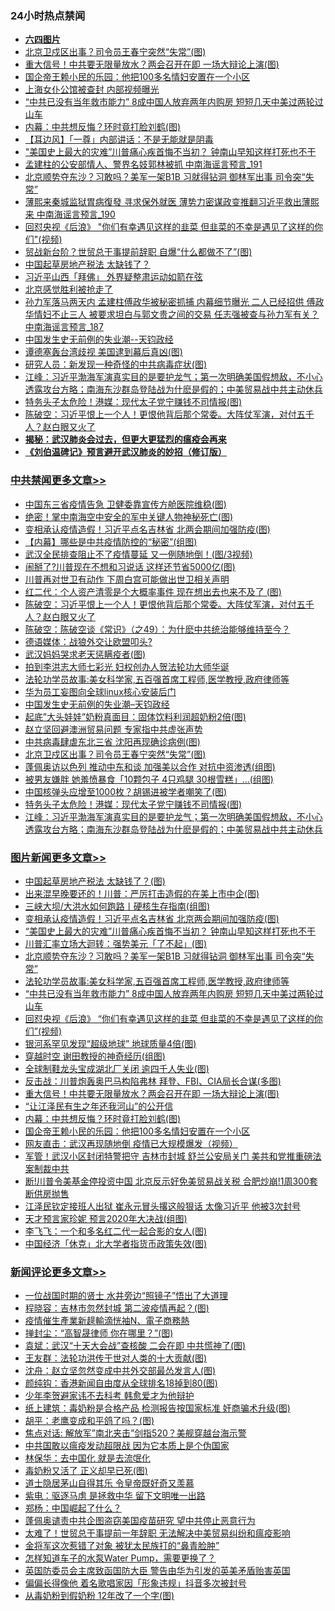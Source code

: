 <div class="catlist">
<h3>24小时热点禁闻</h3>
<ul>
<li><b><a href="64photo" target="_blank">六四图片</a></b></li>
<li><a href="https://github.com/fqnews/bnews/blob/master/cbnews/20200514/1328476.md">北京卫戍区出事？司令员王春宁突然“失常”(图)</a></li>
<li><a href="https://github.com/fqnews/bnews/blob/master/topimagenews/20200514/1328388.md">重大信号！中共要无限量放水？两会召开在即 一场大辩论上演(图)</a></li>
<li><a href="https://github.com/fqnews/bnews/blob/master/topimagenews/20200514/1328293.md">国企帝王赖小民的乐园：他把100多名情妇安置在一个小区</a></li>
<li><a href="https://github.com/fqnews/bnews/blob/master/comments/20200514/1328438.md">上海女仆公馆被查封 内部视频曝光</a></li>
<li><a href="https://github.com/fqnews/bnews/blob/master/topimagenews/20200514/1328502.md">“中共已没有当年救市能力” 8成中国人放弃两年内购房 短短几天中美过两轮过山车</a></li>
<li><a href="https://github.com/fqnews/bnews/blob/master/topimagenews/20200514/1328296.md">内幕：中共想反悔？环时竟打脸刘鹤(图)</a></li>
<li><a href="https://github.com/fqnews/bnews/blob/master/headline/20200514/1328554.md">【耳边风】「一尊」内部讲话：不是无能就是阴毒</a></li>
<li><a href="https://github.com/fqnews/bnews/blob/master/topimagenews/20200514/1328663.md">"美国史上最大的灾难”川普痛心疾首悔不当初？ 钟南山早知这样打死也不干</a></li>
<li><a href="https://github.com/fqnews/bnews/blob/master/comments/20200514/1328448.md">孟建柱的公安部情人、警界名妓郭林被抓 中南海谣言预言_191</a></li>
<li><a href="https://github.com/fqnews/bnews/blob/master/topimagenews/20200514/1328591.md">北京顺势夺东沙？习敢吗？美军一架B1B 习就得钻洞 御林军出事 司令突“失常”</a></li>
<li><a href="https://github.com/fqnews/bnews/blob/master/comments/20200514/1328446.md">薄熙来秦城监狱胃病復發 寻求保外就医 薄势力密谋政变推翻习近平救出薄熙来 中南海谣言预言_190</a></li>
<li><a href="https://github.com/fqnews/bnews/blob/master/topimagenews/20200514/1328469.md">回怼央视《后浪》 "你们有幸遇见这样的韭菜 但韭菜的不幸是遇见了这样的你们"(视频)</a></li>
<li><a href="https://github.com/fqnews/bnews/blob/master/cnnews/20200515/1328695.md">贸战新台阶？世贸总干事提前辞职 自爆“什么都做不了”(图)</a></li>
<li><a href="https://github.com/fqnews/bnews/blob/master/headline/20200515/1328735.md">中国起草房地产税法  太缺钱了？</a></li>
<li><a href="https://github.com/fqnews/bnews/blob/master/headline/20200514/1328529.md">习近平山西「拜佛」   外界疑整肃运动如箭在弦</a></li>
<li><a href="https://github.com/fqnews/bnews/blob/master/baitai/20200514/1328539.md">北京感觉胜利被抢走了</a></li>
<li><a href="https://github.com/fqnews/bnews/blob/master/comments/20200514/1328435.md">孙力军落马两天内 孟建柱傅政华被秘密抓捕 内幕细节曝光 二人已经招供 傅政华情妇不止三人 被要求坦白与郭文贵之间的交易 任志强被查与孙力军有关？中南海谣言预言_187</a></li>
<li><a href="https://github.com/fqnews/bnews/blob/master/cbnews/20200514/1328551.md">中国发生史无前例的失业潮--天钧政经</a></li>
<li><a href="https://github.com/fqnews/bnews/blob/master/cbnews/20200514/1328359.md">谭德塞轰台湾歧视 美国逮到幕后真凶(图)</a></li>
<li><a href="https://github.com/fqnews/bnews/blob/master/cnnews/20200514/1328528.md">研究人员：新发现一种奇怪的中共病毒症状(图)</a></li>
<li><a href="https://github.com/fqnews/bnews/blob/master/cbnews/20200514/1328366.md">江峰：习近平渤海军演真实目的是要护龙气；第一次明确美国假想敌，不小心透露攻台方略；南海东沙群岛登陆战为什麽是假的；中美贸易战中共主动休兵</a></li>
<li><a href="https://github.com/fqnews/bnews/blob/master/cbnews/20200514/1328402.md">特务头子太危险！港媒：现代太子党宁赚钱不司情报(图)</a></li>
<li><a href="https://github.com/fqnews/bnews/blob/master/cbnews/20200515/1328758.md">陈破空：习近平恨上一个人！更恨他背后那个常委。大阵仗军演，对付五千人？赵白眼又火了 </a></li>
<li><b><a href="https://github.com/fqnews/bnews/blob/master/comments/20200211/1275071.md" target="_blank">揭秘：武汉肺炎会过去，但更大更猛烈的瘟疫会再来</a></b></li>
<li><b><a href="https://github.com/fqnews/bnews/blob/master/comments/20200207/1272816.md" target="_blank">《刘伯温碑记》预言避开武汉肺炎的妙招（修订版）</a></b></li>
</ul>
</div>

<div class="catlist">
<h3><a href="https://github.com/fqnews/bnews/blob/master/cbnews/" target="_blank">中共禁闻</a><span><a href="https://github.com/fqnews/bnews/blob/master/cbnews/" target="_blank" rel="nofollow">更多文章>></a></span></h3>
<ul>
<li><a href="https://github.com/fqnews/bnews/blob/master/cbnews/20200515/1328907.md" target="_blank">中国东三省疫情告急 卫健委靠宣传方舱医院维稳(图)</a></li>
<li><a href="https://github.com/fqnews/bnews/blob/master/cbnews/20200515/1328890.md" target="_blank">绝密！掌中南海空中安全的军中关键人物神秘死亡(图)</a></li>
<li><a href="https://github.com/fqnews/bnews/blob/master/cbnews/20200515/1328889.md" target="_blank">变相承认疫情造假！习近平点名吉林省 北两会期间加强防疫(图)</a></li>
<li><a href="https://github.com/fqnews/bnews/blob/master/cbnews/20200515/1328888.md" target="_blank">【内幕】哪些是中共疫情防控的“秘密”(组图)</a></li>
<li><a href="https://github.com/fqnews/bnews/blob/master/cbnews/20200515/1328887.md" target="_blank">武汉全民排查阻止不了疫情蔓延 又一例随地倒！(图/3视频)</a></li>
<li><a href="https://github.com/fqnews/bnews/blob/master/cbnews/20200515/1328850.md" target="_blank">闹掰了?川普现在不想和习说话 这样还节省5000亿(图)</a></li>
<li><a href="https://github.com/fqnews/bnews/blob/master/cbnews/20200515/1328849.md" target="_blank">川普再对世卫有动作 下周白宫可能做出世卫相关声明</a></li>
<li><a href="https://github.com/fqnews/bnews/blob/master/cbnews/20200515/1328848.md" target="_blank">红二代：个人资产清零是个大概率事件 现在想出去也来不及了 (图)</a></li>
<li><a href="https://github.com/fqnews/bnews/blob/master/cbnews/20200515/1328758.md" target="_blank">陈破空：习近平恨上一个人！更恨他背后那个常委。大阵仗军演，对付五千人？赵白眼又火了</a></li>
<li><a href="https://github.com/fqnews/bnews/blob/master/cbnews/20200515/1328665.md" target="_blank">陈破空：陈破空谈《常识》（之49）：为什麽中共统治能够维持至今？</a></li>
<li><a href="https://github.com/fqnews/bnews/blob/master/cbnews/20200514/1328614.md" target="_blank">德语媒体：战狼外交让欧盟叩头?</a></li>
<li><a href="https://github.com/fqnews/bnews/blob/master/cbnews/20200514/1328602.md" target="_blank">武汉妈妈哭求老天惩瞒疫者(图)</a></li>
<li><a href="https://github.com/fqnews/bnews/blob/master/comments/20200514/1328375.md" target="_blank">拍到李洪志大师七彩光 妇权创办人贺法轮功大师华诞</a></li>
<li><a href="https://github.com/fqnews/bnews/blob/master/comments/20200514/1328547.md" target="_blank">法轮功学员故事:美女科学家,五百强首席工程师,医学教授,政府律师等</a></li>
<li><a href="https://github.com/fqnews/bnews/blob/master/cbnews/20200514/1311665.md" target="_blank">华为员工妄图向全球linux核心安装后门</a></li>
<li><a href="https://github.com/fqnews/bnews/blob/master/cbnews/20200514/1328551.md" target="_blank">中国发生史无前例的失业潮&#8211;天钧政经</a></li>
<li><a href="https://github.com/fqnews/bnews/blob/master/cbnews/20200514/1328525.md" target="_blank">起底&#8221;大头娃娃&#8221;奶粉真面目：固体饮料利润超奶粉2倍(图)</a></li>
<li><a href="https://github.com/fqnews/bnews/blob/master/cbnews/20200514/1328515.md" target="_blank">赵立坚回避澳洲贸易问题 专家指中共虚张声势</a></li>
<li><a href="https://github.com/fqnews/bnews/blob/master/cbnews/20200514/1328514.md" target="_blank">中共病毒肆虐东北三省 沈阳再现确诊病例(图)</a></li>
<li><a href="https://github.com/fqnews/bnews/blob/master/cbnews/20200514/1328476.md" target="_blank">北京卫戍区出事？司令员王春宁突然“失常”(图)</a></li>
<li><a href="https://github.com/fqnews/bnews/blob/master/cbnews/20200514/1328458.md" target="_blank">蓬佩奥访以色列 推动中东和谈 加强美以合作 对抗中资渗透(组图)</a></li>
<li><a href="https://github.com/fqnews/bnews/blob/master/cbnews/20200514/1328457.md" target="_blank">被男友嫌胖 她羞愤暴食「10颗包子 4只鸡腿 30根雪糕」…(组图)</a></li>
<li><a href="https://github.com/fqnews/bnews/blob/master/cbnews/20200514/1328403.md" target="_blank">中国核弹头应增至1000枚？胡锡进被学者嘲笑了(图)</a></li>
<li><a href="https://github.com/fqnews/bnews/blob/master/cbnews/20200514/1328402.md" target="_blank">特务头子太危险！港媒：现代太子党宁赚钱不司情报(图)</a></li>
<li><a href="https://github.com/fqnews/bnews/blob/master/cbnews/20200514/1328366.md" target="_blank">江峰：习近平渤海军演真实目的是要护龙气；第一次明确美国假想敌，不小心透露攻台方略；南海东沙群岛登陆战为什麽是假的；中美贸易战中共主动休兵</a></li>

</ul>
</div>
<div class="catlist">
<h3><a href="https://github.com/fqnews/bnews/blob/master/topimagenews/" target="_blank">图片新闻</a><span><a href="https://github.com/fqnews/bnews/blob/master/topimagenews/" target="_blank" rel="nofollow">更多文章>></a></span></h3>
<ul>
<li><a href="https://github.com/fqnews/bnews/blob/master/topimagenews/20200515/1328920.md" target="_blank">中国起草房地产税法 太缺钱了？(图)</a></li>
<li><a href="https://github.com/fqnews/bnews/blob/master/topimagenews/20200515/1328906.md" target="_blank">出来混早晚要还的！川普：严厉打击造假的在美上市中企(图)</a></li>
<li><a href="https://github.com/fqnews/bnews/blob/master/topimagenews/20200515/1328905.md" target="_blank">三峡大坝/大洪水如何跑路丨硬核生存指南(组图)</a></li>
<li><a href="https://github.com/fqnews/bnews/blob/master/topimagenews/20200515/1328904.md" target="_blank">变相承认疫情造假！习近平点名吉林省 北京两会期间加强防疫(图)</a></li>
<li><a href="https://github.com/fqnews/bnews/blob/master/topimagenews/20200514/1328663.md" target="_blank">&#8220;美国史上最大的灾难”川普痛心疾首悔不当初？ 钟南山早知这样打死也不干</a></li>
<li><a href="https://github.com/fqnews/bnews/blob/master/topimagenews/20200514/1328643.md" target="_blank">川普汇率立场大迴转：强势美元「了不起」(图)</a></li>
<li><a href="https://github.com/fqnews/bnews/blob/master/topimagenews/20200514/1328591.md" target="_blank">北京顺势夺东沙？习敢吗？美军一架B1B 习就得钻洞 御林军出事 司令突“失常”</a></li>
<li><a href="https://github.com/fqnews/bnews/blob/master/comments/20200514/1328547.md" target="_blank">法轮功学员故事:美女科学家,五百强首席工程师,医学教授,政府律师等</a></li>
<li><a href="https://github.com/fqnews/bnews/blob/master/topimagenews/20200514/1328502.md" target="_blank">“中共已没有当年救市能力” 8成中国人放弃两年内购房 短短几天中美过两轮过山车</a></li>
<li><a href="https://github.com/fqnews/bnews/blob/master/topimagenews/20200514/1328469.md" target="_blank">回怼央视《后浪》 &#8220;你们有幸遇见这样的韭菜 但韭菜的不幸是遇见了这样的你们&#8221;(视频)</a></li>
<li><a href="https://github.com/fqnews/bnews/blob/master/topimagenews/20200514/1328468.md" target="_blank">银河系罕见发现“超级地球” 地球质量4倍(图)</a></li>
<li><a href="https://github.com/fqnews/bnews/blob/master/topimagenews/20200514/1328456.md" target="_blank">穿越时空 谢田教授的神奇经历(组图)</a></li>
<li><a href="https://github.com/fqnews/bnews/blob/master/topimagenews/20200514/1328454.md" target="_blank">全球制鞋龙头宝成湖北厂关闭 逾四千人失业(图)</a></li>
<li><a href="https://github.com/fqnews/bnews/blob/master/topimagenews/20200514/1328401.md" target="_blank">反击战：川普炮轰奥巴马构陷弗林 拜登、FBI、CIA局长合谋(多图)</a></li>
<li><a href="https://github.com/fqnews/bnews/blob/master/topimagenews/20200514/1328388.md" target="_blank">重大信号！中共要无限量放水？两会召开在即 一场大辩论上演(图)</a></li>
<li><a href="https://github.com/fqnews/bnews/blob/master/topimagenews/20200514/1328343.md" target="_blank">“让江泽民有生之年还我河山”的公开信</a></li>
<li><a href="https://github.com/fqnews/bnews/blob/master/topimagenews/20200514/1328296.md" target="_blank">内幕：中共想反悔？环时竟打脸刘鹤(图)</a></li>
<li><a href="https://github.com/fqnews/bnews/blob/master/topimagenews/20200514/1328293.md" target="_blank">国企帝王赖小民的乐园：他把100多名情妇安置在一个小区</a></li>
<li><a href="https://github.com/fqnews/bnews/blob/master/topimagenews/20200514/1328137.md" target="_blank">网友直击：武汉再现随地倒 疫情已大规模爆发（视频）</a></li>
<li><a href="https://github.com/fqnews/bnews/blob/master/topimagenews/20200513/1327979.md" target="_blank">军管！武汉小区封闭特警把守 吉林市封城 舒兰公安局关门 美共和党推重磅法案制裁中共</a></li>
<li><a href="https://github.com/fqnews/bnews/blob/master/topimagenews/20200513/1327913.md" target="_blank">断!川普令美基金停投资中国 北京反示好免美贸易战关税 合肥炒崩!1周300套断供房抛售</a></li>
<li><a href="https://github.com/fqnews/bnews/blob/master/topimagenews/20200513/1327898.md" target="_blank">江泽民钦定接班人出狱 崔永元冒头撂这般狠话 太像习近平 他被3次封号</a></li>
<li><a href="https://github.com/fqnews/bnews/blob/master/topimagenews/20200513/1327828.md" target="_blank">天才预言家珍妮 预言2020年大决战(组图)</a></li>
<li><a href="https://github.com/fqnews/bnews/blob/master/topimagenews/20200513/1327800.md" target="_blank">李飞飞：一个和多名红二代一起合影的女人(图)</a></li>
<li><a href="https://github.com/fqnews/bnews/blob/master/topimagenews/20200513/1327799.md" target="_blank">中国经济「休克」北大学者指货币政策失效(图)</a></li>

</ul>
</div>
<div class="catlist">
<h3><a href="https://github.com/fqnews/bnews/blob/master/comments/" target="_blank">新闻评论</a><span><a href="https://github.com/fqnews/bnews/blob/master/comments/" target="_blank" rel="nofollow">更多文章>></a></span></h3>
<ul>
<li><a href="https://github.com/fqnews/bnews/blob/master/comments/20200515/1328916.md" target="_blank">一位战国时期的贤士  水井旁边“照镜子”悟出了大道理</a></li>
<li><a href="https://github.com/fqnews/bnews/blob/master/comments/20200515/1328910.md" target="_blank">程晓容：吉林市忽然封城 第二波疫情再起？(图)</a></li>
<li><a href="https://github.com/fqnews/bnews/blob/master/comments/20200515/1328903.md" target="_blank">疫情催生產業新趧輸滴恍袖N、電子商務熱</a></li>
<li><a href="https://github.com/fqnews/bnews/blob/master/comments/20200515/1328896.md" target="_blank">掸封尘：“高智晟律师 你在哪里？”(图)</a></li>
<li><a href="https://github.com/fqnews/bnews/blob/master/comments/20200515/1328895.md" target="_blank">袁斌：武汉“十天大会战”查核酸 二会在即 中共慌神了(图)</a></li>
<li><a href="https://github.com/fqnews/bnews/blob/master/comments/20200515/1328894.md" target="_blank">王友群：法轮功洪传于世对人类的十大贡献(图)</a></li>
<li><a href="https://github.com/fqnews/bnews/blob/master/comments/20200515/1328893.md" target="_blank">沈舟：赵立坚忽然变成中共外交部最怂发言人(图)</a></li>
<li><a href="https://github.com/fqnews/bnews/blob/master/comments/20200515/1328892.md" target="_blank">颜纯钩：香港新闻自由度从全球排名18掉到80(图)</a></li>
<li><a href="https://github.com/fqnews/bnews/blob/master/comments/20200515/1328856.md" target="_blank">少年李贺避家讳不去科考 韩愈爱才为他辩护</a></li>
<li><a href="https://github.com/fqnews/bnews/blob/master/comments/20200515/1328852.md" target="_blank">纸上建筑：毒奶粉是合格产品 检测报告按国家标准 奸商骗术升级(图)</a></li>
<li><a href="https://github.com/fqnews/bnews/blob/master/comments/20200515/1328851.md" target="_blank">胡平：老鹰变成和平鸽了吗？(图)</a></li>
<li><a href="https://github.com/fqnews/bnews/blob/master/comments/20200515/1328841.md" target="_blank">焦点对话: 解放军”南北夹击”剑指520？美舰穿越台海示警</a></li>
<li><a href="https://github.com/fqnews/bnews/blob/master/comments/20200515/1328838.md" target="_blank">中共国敢以瘟疫发动超限战 因为它本质上是个伪国家</a></li>
<li><a href="https://github.com/fqnews/bnews/blob/master/comments/20200515/1328837.md" target="_blank">林保华：去中国化 就是去流氓化</a></li>
<li><a href="https://github.com/fqnews/bnews/blob/master/comments/20200515/1328831.md" target="_blank">毒奶粉又活了 正义却早已死(图)</a></li>
<li><a href="https://github.com/fqnews/bnews/blob/master/comments/20200515/1328828.md" target="_blank">道士隐居茅山自得其乐 令皇帝既好奇又羡慕</a></li>
<li><a href="https://github.com/fqnews/bnews/blob/master/comments/20200515/1328824.md" target="_blank">紫电：驱逐马虏 是拯救中华 留下文明唯一出路</a></li>
<li><a href="https://github.com/fqnews/bnews/blob/master/comments/20200515/1328814.md" target="_blank">郑杨：中国崛起了什么？</a></li>
<li><a href="https://github.com/fqnews/bnews/blob/master/comments/20200515/1328811.md" target="_blank">蓬佩奥谴责中共企图盗窃美国疫苗研究  望中共停止恶意行为</a></li>
<li><a href="https://github.com/fqnews/bnews/blob/master/comments/20200515/1328810.md" target="_blank">太难了！世贸总干事提前一年辞职 无法解决中美贸易纠纷和瘟疫影响</a></li>
<li><a href="https://github.com/fqnews/bnews/blob/master/comments/20200515/1328809.md" target="_blank">金将军这次惹错了对象 被犹太民族打的“鼻青脸肿”</a></li>
<li><a href="https://github.com/fqnews/bnews/blob/master/comments/20200515/1328808.md" target="_blank">怎样知道车子的水泵Water Pump，需要更换了？</a></li>
<li><a href="https://github.com/fqnews/bnews/blob/master/comments/20200515/1328801.md" target="_blank">英国防委员会主席致函国防大臣 警告由华为引发的英美矛盾贻害英国</a></li>
<li><a href="https://github.com/fqnews/bnews/blob/master/comments/20200515/1328800.md" target="_blank">偏偏长得像他 着名歌唱家因「形象违规」抖音多次被封号</a></li>
<li><a href="https://github.com/fqnews/bnews/blob/master/comments/20200515/1328793.md" target="_blank">从毒奶粉到假奶粉 12年改了一个字(图)</a></li>

</ul>
</div>